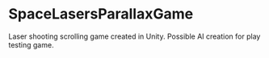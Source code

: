 # SpaceLasersParallaxGame
Laser shooting scrolling game created in Unity. Possible AI creation for play testing game.
